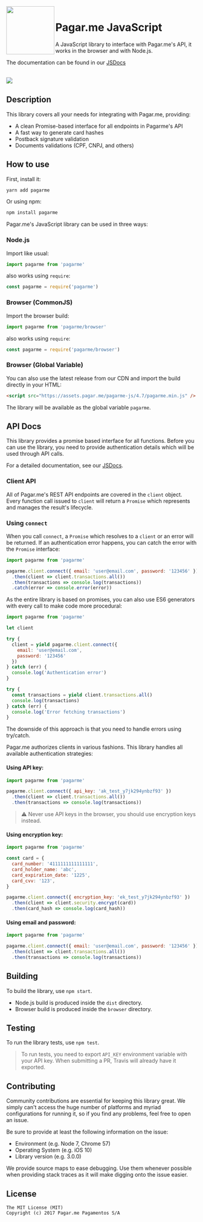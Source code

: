 <img src="https://avatars1.githubusercontent.com/u/3846050?v=4&s=200" width="127px" height="127px" align="left"/>

# Pagar.me JavaScript

A JavaScript library to interface with Pagar.me's API, it works in the browser
and with Node.js.

The documentation can be found in our [JSDocs](https://pagarme.github.io/pagarme-js)

<br>

<a href="https://travis-ci.org/pagarme/pagarme-js" >
  <img src="https://travis-ci.org/pagarme/pagarme-js.svg?branch=master" align="left" />
</a>

<br>

## Description

This library covers all your needs for integrating with Pagar.me, providing:

* A clean Promise-based interface for all endpoints in Pagarme's API
* A fast way to generate card hashes
* Postback signature validation
* Documents validations (CPF, CNPJ, and others)

## How to use

First, install it:

```bash
yarn add pagarme
```

Or using npm:

```bash
npm install pagarme
```

Pagar.me's JavaScript library can be used in three ways:

### Node.js

Import like usual:

```js
import pagarme from 'pagarme'
```

also works using `require`:

```js
const pagarme = require('pagarme')
```

### Browser (CommonJS)

Import the browser build:

```js
import pagarme from 'pagarme/browser'
```

also works using `require`:

```js
const pagarme = require('pagarme/browser')
```

### Browser (Global Variable)

You can also use the latest release from our CDN and import the build
directly in your HTML:

```html
<script src="https://assets.pagar.me/pagarme-js/4.7/pagarme.min.js" />
```

The library will be available as the global variable `pagarme`.

## API Docs

This library provides a promise based interface for all functions. Before you
can use the library, you need to provide authentication details which will be
used through API calls.

For a detailed documentation, see our [JSDocs](https://pagarme.github.io/pagarme-js).

### Client API

All of Pagar.me's REST API endpoints are covered in the `client` object. Every
function call issued to `client` will return a `Promise` which represents and
manages the result's lifecycle.

### Using `connect`

When you call `connect`, a `Promise` which resolves to a `client` or an
error will be returned. If an authentication error happens, you can catch
the error with the `Promise` interface:

```javascript
import pagarme from 'pagarme'

pagarme.client.connect({ email: 'user@email.com', password: '123456' })
  .then(client => client.transactions.all())
  .then(transactions => console.log(transactions))
  .catch(error => console.error(error))
```

As the entire library is based on promises, you can also use ES6 generators
with every call to make code more procedural:

```javascript
import pagarme from 'pagarme'

let client

try {
  client = yield pagarme.client.connect({
    email: 'user@email.com',
    password: '123456'
  })
} catch (err) {
  console.log('Authentication error')
}

try {
  const transactions = yield client.transactions.all()
  console.log(transactions)
} catch (err) {
  console.log('Error fetching transactions')
}
```

The downside of this approach is that you need to handle errors using try/catch.

Pagar.me authorizes clients in various fashions. This library handles all
available authentication strategies:

#### Using API key:

```javascript
import pagarme from 'pagarme'

pagarme.client.connect({ api_key: 'ak_test_y7jk294ynbzf93' })
  .then(client => client.transactions.all())
  .then(transactions => console.log(transactions))
```

> :warning: Never use API keys in the browser, you should use encryption keys instead.

#### Using encryption key:

```javascript
import pagarme from 'pagarme'

const card = {
  card_number: '4111111111111111',
  card_holder_name: 'abc',
  card_expiration_date: '1225',
  card_cvv: '123',
}

pagarme.client.connect({ encryption_key: 'ek_test_y7jk294ynbzf93' })
  .then(client => client.security.encrypt(card))
  .then(card_hash => console.log(card_hash))
```

#### Using email and password:

```javascript
import pagarme from 'pagarme'

pagarme.client.connect({ email: 'user@email.com', password: '123456' })
  .then(client => client.transactions.all())
  .then(transactions => console.log(transactions))
```

## Building

To build the library, use `npm start`.

* Node.js build is produced inside the `dist` directory.
* Browser build is produced inside the `browser` directory.

## Testing

To run the library tests, use `npm test`.

>To run tests, you need to export `API_KEY` environment variable with your
API key. When submitting a PR, Travis will already have it exported.

## Contributing

Community contributions are essential for keeping this library great. We
simply can't access the huge number of platforms and myriad configurations
for running it, so if you find any problems, feel free to open an issue.

Be sure to provide at least the following information on the issue:

* Environment (e.g. Node 7, Chrome 57)
* Operating System (e.g. iOS 10)
* Library version (e.g. 3.0.0)

We provide source maps to ease debugging. Use them whenever possible when
providing stack traces as it will make digging onto the issue easier.

## License

```
The MIT License (MIT)
Copyright (c) 2017 Pagar.me Pagamentos S/A
```
